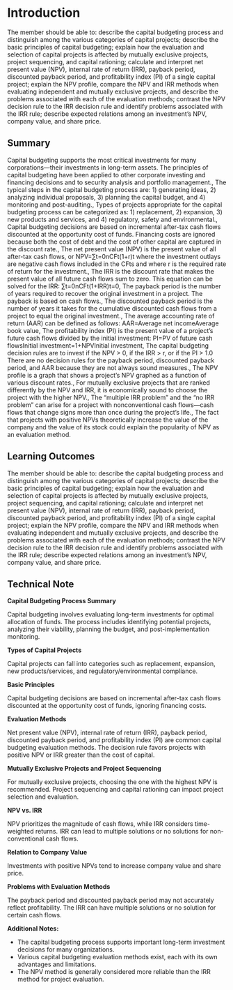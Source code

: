 # Introduction

The member should be able to: describe the capital budgeting process and distinguish among the various categories of capital projects; describe the basic principles of capital budgeting; explain how the evaluation and selection of capital projects is affected by mutually exclusive projects, project sequencing, and capital rationing; calculate and interpret net present value (NPV), internal rate of return (IRR), payback period, discounted payback period, and profitability index (PI) of a single capital project; explain the NPV profile, compare the NPV and IRR methods when evaluating independent and mutually exclusive projects, and describe the problems associated with each of the evaluation methods; contrast the NPV decision rule to the IRR decision rule and identify problems associated with the IRR rule; describe expected relations among an investment’s NPV, company value, and share price.

## Summary

Capital budgeting supports the most critical investments for many corporations—their investments in long-term assets. The principles of capital budgeting have been applied to other corporate investing and financing decisions and to security analysis and portfolio management., The typical steps in the capital budgeting process are: 1) generating ideas, 2) analyzing individual proposals, 3) planning the capital budget, and 4) monitoring and post-auditing., Types of projects appropriate for the capital budgeting process can be categorized as: 1) replacement, 2) expansion, 3) new products and services, and 4) regulatory, safety and environmental., Capital budgeting decisions are based on incremental after-tax cash flows discounted at the opportunity cost of funds. Financing costs are ignored because both the cost of debt and the cost of other capital are captured in the discount rate., The net present value (NPV) is the present value of all after-tax cash flows, or NPV=∑t=0nCFt(1+r)t where the investment outlays are negative cash flows included in the CFts and where r is the required rate of return for the investment., The IRR is the discount rate that makes the present value of all future cash flows sum to zero. This equation can be solved for the IRR: ∑t=0nCFt(1+IRR)t=0, The payback period is the number of years required to recover the original investment in a project. The payback is based on cash flows., The discounted payback period is the number of years it takes for the cumulative discounted cash flows from a project to equal the original investment., The average accounting rate of return (AAR) can be defined as follows: AAR=Average net incomeAverage book value, The profitability index (PI) is the present value of a project’s future cash flows divided by the initial investment: PI=PV of future cash flowsInitial investment=1+NPVInitial investment, The capital budgeting decision rules are to invest if the NPV > 0, if the IRR > r, or if the PI > 1.0 There are no decision rules for the payback period, discounted payback period, and AAR because they are not always sound measures., The NPV profile is a graph that shows a project’s NPV graphed as a function of various discount rates., For mutually exclusive projects that are ranked differently by the NPV and IRR, it is economically sound to choose the project with the higher NPV., The “multiple IRR problem” and the “no IRR problem” can arise for a project with nonconventional cash flows—cash flows that change signs more than once during the project’s life., The fact that projects with positive NPVs theoretically increase the value of the company and the value of its stock could explain the popularity of NPV as an evaluation method.

## Learning Outcomes

The member should be able to: describe the capital budgeting process and distinguish among the various categories of capital projects; describe the basic principles of capital budgeting; explain how the evaluation and selection of capital projects is affected by mutually exclusive projects, project sequencing, and capital rationing; calculate and interpret net present value (NPV), internal rate of return (IRR), payback period, discounted payback period, and profitability index (PI) of a single capital project; explain the NPV profile, compare the NPV and IRR methods when evaluating independent and mutually exclusive projects, and describe the problems associated with each of the evaluation methods; contrast the NPV decision rule to the IRR decision rule and identify problems associated with the IRR rule; describe expected relations among an investment’s NPV, company value, and share price.

## Technical Note

**Capital Budgeting Process Summary**

Capital budgeting involves evaluating long-term investments for optimal allocation of funds. The process includes identifying potential projects, analyzing their viability, planning the budget, and post-implementation monitoring.

**Types of Capital Projects**

Capital projects can fall into categories such as replacement, expansion, new products/services, and regulatory/environmental compliance.

**Basic Principles**

Capital budgeting decisions are based on incremental after-tax cash flows discounted at the opportunity cost of funds, ignoring financing costs.

**Evaluation Methods**

Net present value (NPV), internal rate of return (IRR), payback period, discounted payback period, and profitability index (PI) are common capital budgeting evaluation methods. The decision rule favors projects with positive NPV or IRR greater than the cost of capital.

**Mutually Exclusive Projects and Project Sequencing**

For mutually exclusive projects, choosing the one with the highest NPV is recommended. Project sequencing and capital rationing can impact project selection and evaluation.

**NPV vs. IRR**

NPV prioritizes the magnitude of cash flows, while IRR considers time-weighted returns. IRR can lead to multiple solutions or no solutions for non-conventional cash flows.

**Relation to Company Value**

Investments with positive NPVs tend to increase company value and share price.

**Problems with Evaluation Methods**

The payback period and discounted payback period may not accurately reflect profitability. The IRR can have multiple solutions or no solution for certain cash flows.

**Additional Notes:**

* The capital budgeting process supports important long-term investment decisions for many organizations.
* Various capital budgeting evaluation methods exist, each with its own advantages and limitations.
* The NPV method is generally considered more reliable than the IRR method for project evaluation.